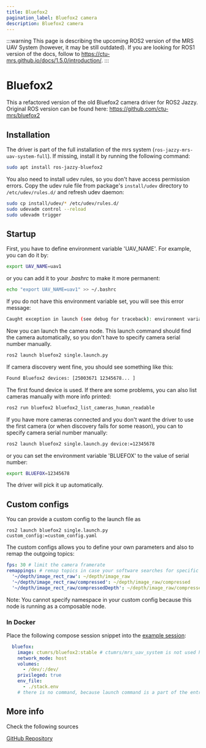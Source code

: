 ```yaml
---
title: Bluefox2
pagination_label: Bluefox2 camera
description: Bluefox2 camera
---
```


:::warning
This page is describing the upcoming ROS2 version of the MRS UAV System (however, it may be still outdated). If you are looking for ROS1 version of the docs, follow to https://ctu-mrs.github.io/docs/1.5.0/introduction/.
:::

# Bluefox2

This a refactored version of the old Bluefox2 camera driver for ROS2 Jazzy. Original ROS version can be found here: https://github.com/ctu-mrs/bluefox2

## Installation

The driver is part of the full installation of the mrs system (`ros-jazzy-mrs-uav-system-full`).
If missing, install it by running the following command:
```bash
sudo apt install ros-jazzy-bluefox2
```

You also need to install udev rules, so you don't have access permission errors. Copy the udev rule file from package's `install/udev` directory to `/etc/udev/rules.d/` and refresh udev daemon:

```bash
sudo cp install/udev/* /etc/udev/rules.d/
sudo udevadm control --reload
sudo udevadm trigger
```

## Startup

First, you have to define environment variable 'UAV_NAME'. For example, you can do it by:

```bash
export UAV_NAME=uav1
```

or you can add it to your *.bashrc* to make it more permanent:

```bash
echo "export UAV_NAME=uav1" >> ~/.bashrc
```
If you do not have this environment variable set, you will see this error message:

```bash
Caught exception in launch (see debug for traceback): environment variable 'UAV_NAME' does not exist
```

Now you can launch the camera node. This launch command should find the camera automatically, so you don't have to specify camera serial number manually.

```bash
ros2 launch bluefox2 single.launch.py
```

If camera discovery went fine, you should see something like this:

```bash
Found Bluefox2 devices: [25003671 12345678... ]
```

The first found device is used. If there are some problems, you can also list cameras manually with more info printed:

```bash
ros2 run bluefox2 bluefox2_list_cameras_human_readable
```

If you have more cameras connected and you don't want the driver to use the first camera (or when discovery fails for some reason), you can to specify camera serial number manually:

```bash
ros2 launch bluefox2 single.launch.py device:=12345678
```

or you can set the environment variable 'BLUEFOX' to the value of serial number:

```bash
export BLUEFOX=12345678
```

The driver will pick it up automatically.

## Custom configs

You can provide a custom config to the launch file as
```
ros2 launch bluefox2 single.launch.py custom_config:=custom_config.yaml
```

The custom configs allows you to define your own parameters and also to remap the outgoing topics:
```yaml
fps: 30 # limit the camera framerate
remappings: # remap topics in case your software searches for specific topic
  '~/depth/image_rect_raw': ~/depth/image_raw
  '~/depth/image_rect_raw/compressed': ~/depth/image_raw/compressed
  '~/depth/image_rect_raw/compressedDepth': ~/depth/image_raw/compressedDepth
```

Note: You cannot specify namespace in your custom config because this node is running as a composable node.

### In Docker

Place the following compose session snippet into the [example session](deployment/docker/):

```yaml
  bluefox:
    image: ctumrs/bluefox2:stable # ctumrs/mrs_uav_system is not used here, because bluefox2 is not multiplatform
    network_mode: host
    volumes:
      - /dev/:/dev/
    privileged: true
    env_file:
      - ./stack.env
    # there is no command, because launch command is a part of the entrypoint
```

## More info

Check the following sources

[GitHub Repository](https://github.com/ctu-mrs/bluefox2/tree/ros2)
